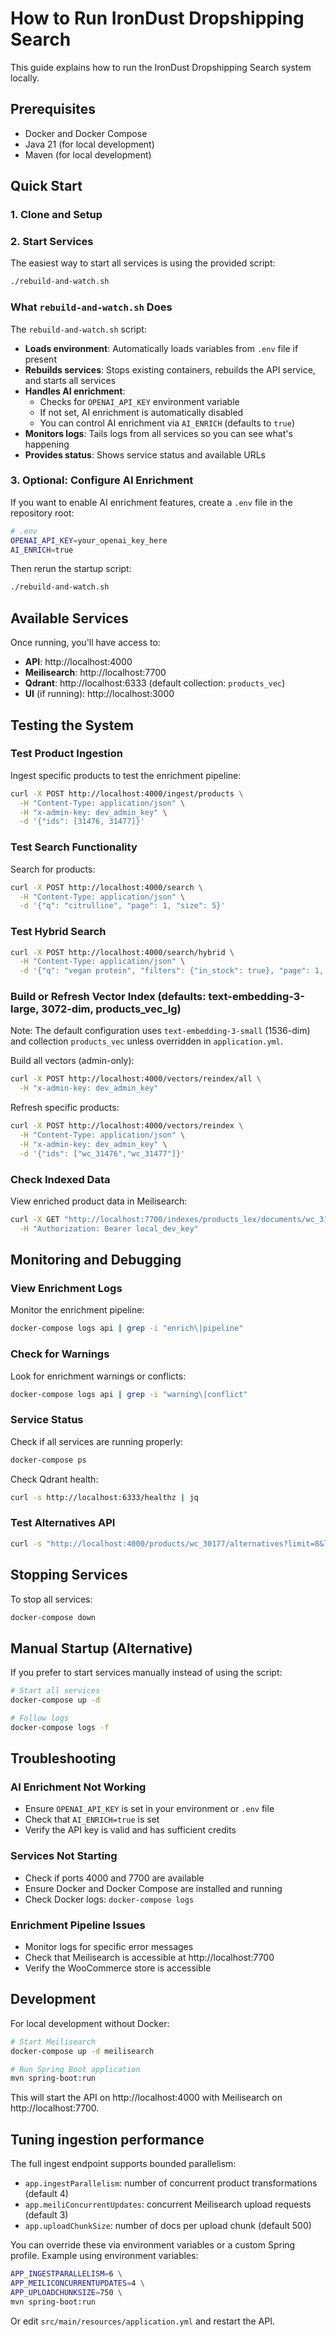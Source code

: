 # How to Run IronDust Dropshipping Search

This guide explains how to run the IronDust Dropshipping Search system locally.

## Prerequisites

- Docker and Docker Compose
- Java 21 (for local development)
- Maven (for local development)

## Quick Start

### 1. Clone and Setup

### 2. Start Services

The easiest way to start all services is using the provided script:

```bash
./rebuild-and-watch.sh
```

### What `rebuild-and-watch.sh` Does

The `rebuild-and-watch.sh` script:

- **Loads environment**: Automatically loads variables from `.env` file if present
- **Rebuilds services**: Stops existing containers, rebuilds the API service, and starts all services
- **Handles AI enrichment**: 
  - Checks for `OPENAI_API_KEY` environment variable
  - If not set, AI enrichment is automatically disabled
  - You can control AI enrichment via `AI_ENRICH` (defaults to `true`)
- **Monitors logs**: Tails logs from all services so you can see what's happening
- **Provides status**: Shows service status and available URLs

### 3. Optional: Configure AI Enrichment

If you want to enable AI enrichment features, create a `.env` file in the repository root:

```bash
# .env
OPENAI_API_KEY=your_openai_key_here
AI_ENRICH=true
```

Then rerun the startup script:

```bash
./rebuild-and-watch.sh
```

## Available Services

Once running, you'll have access to:

- **API**: http://localhost:4000
- **Meilisearch**: http://localhost:7700  
- **Qdrant**: http://localhost:6333 (default collection: `products_vec`)
- **UI** (if running): http://localhost:3000

## Testing the System

### Test Product Ingestion

Ingest specific products to test the enrichment pipeline:

```bash
curl -X POST http://localhost:4000/ingest/products \
  -H "Content-Type: application/json" \
  -H "x-admin-key: dev_admin_key" \
  -d '{"ids": [31476, 31477]}'
```

### Test Search Functionality

Search for products:

```bash
curl -X POST http://localhost:4000/search \
  -H "Content-Type: application/json" \
  -d '{"q": "citrulline", "page": 1, "size": 5}'
```

### Test Hybrid Search

```bash
curl -X POST http://localhost:4000/search/hybrid \
  -H "Content-Type: application/json" \
  -d '{"q": "vegan protein", "filters": {"in_stock": true}, "page": 1, "size": 6}'
```

### Build or Refresh Vector Index (defaults: text-embedding-3-large, 3072-dim, products_vec_lg)
Note: The default configuration uses `text-embedding-3-small` (1536-dim) and collection `products_vec` unless overridden in `application.yml`.

Build all vectors (admin-only):

```bash
curl -X POST http://localhost:4000/vectors/reindex/all \
  -H "x-admin-key: dev_admin_key"
```

Refresh specific products:

```bash
curl -X POST http://localhost:4000/vectors/reindex \
  -H "Content-Type: application/json" \
  -H "x-admin-key: dev_admin_key" \
  -d '{"ids": ["wc_31476","wc_31477"]}'
```

### Check Indexed Data

View enriched product data in Meilisearch:

```bash
curl -X GET "http://localhost:7700/indexes/products_lex/documents/wc_31476" \
  -H "Authorization: Bearer local_dev_key"
```

## Monitoring and Debugging

### View Enrichment Logs

Monitor the enrichment pipeline:

```bash
docker-compose logs api | grep -i "enrich\|pipeline"
```

### Check for Warnings

Look for enrichment warnings or conflicts:

```bash
docker-compose logs api | grep -i "warning\|conflict"
```

### Service Status

Check if all services are running properly:

```bash
docker-compose ps
```

Check Qdrant health:

```bash
curl -s http://localhost:6333/healthz | jq
```

### Test Alternatives API

```bash
curl -s "http://localhost:4000/products/wc_30177/alternatives?limit=8&lang=en" | jq '.items | length'
```

## Stopping Services

To stop all services:

```bash
docker-compose down
```

## Manual Startup (Alternative)

If you prefer to start services manually instead of using the script:

```bash
# Start all services
docker-compose up -d

# Follow logs
docker-compose logs -f
```

## Troubleshooting

### AI Enrichment Not Working

- Ensure `OPENAI_API_KEY` is set in your environment or `.env` file
- Check that `AI_ENRICH=true` is set
- Verify the API key is valid and has sufficient credits

### Services Not Starting

- Check if ports 4000 and 7700 are available
- Ensure Docker and Docker Compose are installed and running
- Check Docker logs: `docker-compose logs`

### Enrichment Pipeline Issues

- Monitor logs for specific error messages
- Check that Meilisearch is accessible at http://localhost:7700
- Verify the WooCommerce store is accessible

## Development

For local development without Docker:

```bash
# Start Meilisearch
docker-compose up -d meilisearch

# Run Spring Boot application
mvn spring-boot:run
```

This will start the API on http://localhost:4000 with Meilisearch on http://localhost:7700.

## Tuning ingestion performance

The full ingest endpoint supports bounded parallelism:

- `app.ingestParallelism`: number of concurrent product transformations (default 4)
- `app.meiliConcurrentUpdates`: concurrent Meilisearch upload requests (default 3)
- `app.uploadChunkSize`: number of docs per upload chunk (default 500)

You can override these via environment variables or a custom Spring profile. Example using environment variables:

```bash
APP_INGESTPARALLELISM=6 \
APP_MEILICONCURRENTUPDATES=4 \
APP_UPLOADCHUNKSIZE=750 \
mvn spring-boot:run
```

Or edit `src/main/resources/application.yml` and restart the API.
